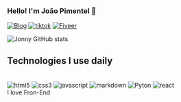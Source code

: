 ### Hello! I'm João Pimentel 👋

[![Blog](https://img.shields.io/badge/Instagram-E4405F?style=for-the-badge&logo=instagram&logoColor=white)](https://www.instagram.com/jonnyoliveira80/)
[![tiktok](https://img.shields.io/badge/TikTok-000000?style=for-the-badge&logo=tiktok&logoColor=white)](https://www.tiktok.com/@devjonnyprog?is_from_webapp=1&sender_device=pc)
[![Fiveer](https://img.shields.io/badge/fiverr-1DBF73?style=for-the-badge&logo=fiverr&logoColor=white)](https://br.fiverr.com/joao_pimentel22?up_rollout=true)

![Jonny GitHub stats](https://github-readme-stats.vercel.app/api?username=jonny228k&show_icons=true&theme=radical)

## Technologies I use daily

<div style="display: inline_block"><br/>
 
 <img align="center" alt="html5" src="https://img.shields.io/badge/HTML5-E34F26?style=for-the-badge&logo=html5&logoColor=white" />
 <img align="center" alt="css3" src="https://img.shields.io/badge/CSS3-1572B6?style=for-the-badge&logo=css3&logoColor=white" />
 <img align="center" alt="javascript" src="https://img.shields.io/badge/JavaScript-323330?style=for-the-badge&logo=javascript&logoColor=F7DF1E" />
  <img align="center" alt="markdown" src="https://img.shields.io/badge/Markdown-000000?style=for-the-badge&logo=markdown&logoColor=white" />
 <img align="center" alt="Pyton" src="https://img.shields.io/badge/Python-14354C?style=for-the-badge&logo=python&logoColor=white" />
 <img align="center" alt="react" src="https://img.shields.io/badge/React-20232A?style=for-the-badge&logo=react&logoColor=61DAFB" />
</div>
I love Fron-End

